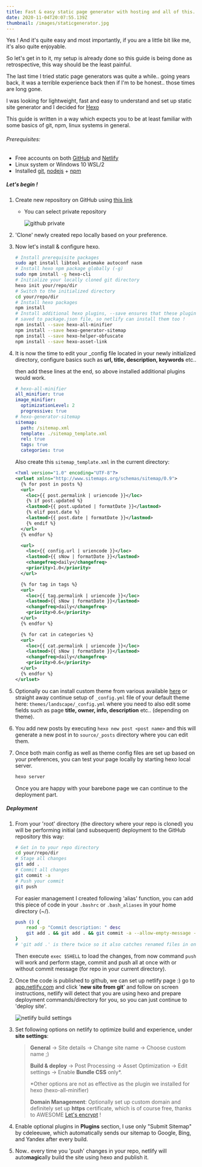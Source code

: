 ```yaml
---
title: Fast & easy static page generator with hosting and all of this.. for free ?
date: 2020-11-04T20:07:55.139Z
thumbnail: /images/staticgenerator.jpg
---
```

Yes !
And it's quite easy and most importantly, if you are a little bit like me, it's also quite enjoyable.

So let's get in to it, my setup is already done so this guide is being done as retrospective, this way should be the least painful.

The last time I tried static page generators was quite a while.. going years back, it was a terrible experience back then if I'm to be honest.. those times are long gone.

I was looking for lightweight, fast and easy to understand and set up static site generator and I decided for [Hexo](https://hexo.io)

This guide is written in a way which expects you to be at least familiar with some basics of git, npm, linux systems in general.

###### Prerequisites:

* Free accounts on both [GitHub](https://github.com) and [Netlify](https://www.netlify.com)
* Linux system or Windows 10 WSL/2
* Installed [git](https://git-scm.com/book/en/v2/Getting-Started-Installing-Git), [nodejs](https://nodejs.org/en/download) + [npm](https://www.npmjs.com/get-npm)

##### Let's begin !

1. Create new repository on GitHub using [this link](https://github.com/new)

   * You can select private repository

     ![github private](/images/rftocwl0cz.jpg)
2. 'Clone' newly created repo locally based on your preference.
3. Now let's install & configure hexo.

   ```bash
   # Install prerequisite packages
   sudo apt install libtool automake autoconf nasm
   # Install hexo npm package globally (-g)
   sudo npm install -g hexo-cli
   # Initialize your locally cloned git directory
   hexo init your/repo/dir
   # Switch to the initialized directory
   cd your/repo/dir
   # Install hexo packages
   npm install
   # Install additional hexo plugins, --save ensures that these plugins are
   # saved to package.json file, so netlify can install them too !
   npm install --save hexo-all-minifier
   npm install --save hexo-generator-sitemap
   npm install --save hexo-helper-obfuscate
   npm install --save hexo-asset-link
   ```
4. It is now the time to edit your _config file located in your newly initialized directory, configure basics such as **url, title, description, keywords** etc..

   then add these lines at the end, so above installed additional plugins would work.

   ```yaml
   # hexo-all-minifier
   all_minifier: true
   image_minifier:
     optimizationLevel: 2
     progressive: true
   # hexo-generator-sitemap
   sitemap:
     path: /sitemap.xml
     template: ./sitemap_template.xml
     rel: true
     tags: true
     categories: true
   ```

   Also create this `sitemap_template.xml` in the current directory:

   ```xml
   <?xml version="1.0" encoding="UTF-8"?>
   <urlset xmlns="http://www.sitemaps.org/schemas/sitemap/0.9">
     {% for post in posts %}
     <url>
       <loc>{{ post.permalink | uriencode }}</loc>
       {% if post.updated %}
       <lastmod>{{ post.updated | formatDate }}</lastmod>
       {% elif post.date %}
       <lastmod>{{ post.date | formatDate }}</lastmod>
       {% endif %}
     </url>
     {% endfor %}

     <url>
       <loc>{{ config.url | uriencode }}</loc>
       <lastmod>{{ sNow | formatDate }}</lastmod>
       <changefreq>daily</changefreq>
       <priority>1.0</priority>
     </url>

     {% for tag in tags %}
     <url>
       <loc>{{ tag.permalink | uriencode }}</loc>
       <lastmod>{{ sNow | formatDate }}</lastmod>
       <changefreq>daily</changefreq>
       <priority>0.6</priority>
     </url>
     {% endfor %}

     {% for cat in categories %}
     <url>
       <loc>{{ cat.permalink | uriencode }}</loc>
       <lastmod>{{ sNow | formatDate }}</lastmod>
       <changefreq>daily</changefreq>
       <priority>0.6</priority>
     </url>
     {% endfor %}
   </urlset>
   ```
5. Optionally ou can install custom theme from various available [here](https://hexo.io/themes) or straight away continue setup of `_config.yml` file of your default theme here: `themes/landscape/_config.yml` where you need to also edit some fields such as page **title, owner, info, description** etc.. (depending on theme).
6. You add new posts by executing `hexo new post <post name>` and this will generate a new post in to `source/_posts` directory where you can edit them.
7. Once both main config as well as theme config files are set up based on your preferences, you can test your page locally by starting hexo local server.

   ```bash
   hexo server
   ```

   Once you are happy with your barebone page we can continue to the deployment part.

##### Deployment

1. From your 'root' directory (the directory where your repo is cloned) you will be performing initial (and subsequent) deployment to the GitHub repository this way:

   ```bash
   # Get in to your repo directory
   cd your/repo/dir
   # Stage all changes
   git add .
   # Commit all changes
   git commit -a
   # Push your commit
   git push
   ```

   For easier management I created following 'alias' function, you can add this piece of code in your `.bashrc` or `.bash_aliases` in your home directory (~/).

   ```bash
   push () {
       read -p "Commit description: " desc
       git add . && git add . && git commit -a --allow-empty-message -m "$desc" && git push
   }
   # 'git add .' is there twice so it also catches renamed files in one commit
   ```

   Then execute `exec $SHELL` to load the changes, from now command `push` will work and perform stage, commit and push all at once with or without commit message (for repo in your current directory).
2. Once the code is published to github, we can set up netlify page :) go to [app.netlify.com](https://app.netlify.com) and click '**new site from git**' and follow on screen instructions, netlify will detect that you are using hexo and prepare deployment commands/directory for you, so you can just continue to 'deploy site'.

   ![netlify build settings](/images/iqmylptbnl.jpg)
3. Set following options on netlify to optimize build and experience, under **site settings**:

   > **General** -> Site details -> Change site name -> Choose custom name ;)
   >
   > **Build & deploy** -> Post Processing -> Asset Optimization -> Edit settings -> Enable **Bundle CSS** only*.
   >
   > \*Other options are not as effective as the plugin we installed for hexo (hexo-all-minifier)
   >
   > **Domain Management**: Optionally set up custom domain and definitely set up **https** certificate, which is of course free, thanks to AWESOME [Let's encrypt](https://letsencrypt.org) !
4. Enable optional plugins in **Plugins** section, I use only "Submit Sitemap"  by cdeleeuwe, which automatically sends our sitemap to Google, Bing, and Yandex after every build.
5. Now.. every time you 'push' changes in your repo, netlify will auto**magic**ally build the site using hexo and publish it.